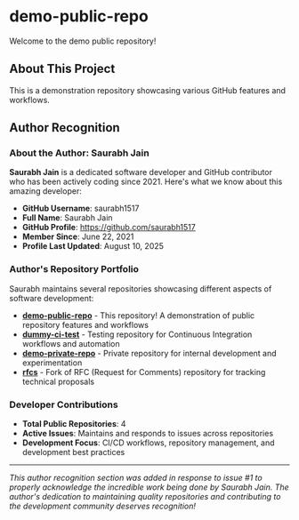 # demo-public-repo

Welcome to the demo public repository!

## About This Project

This is a demonstration repository showcasing various GitHub features and workflows.

## Author Recognition

### About the Author: Saurabh Jain

**Saurabh Jain** is a dedicated software developer and GitHub contributor who has been actively coding since 2021. Here's what we know about this amazing developer:

- **GitHub Username**: saurabh1517
- **Full Name**: Saurabh Jain
- **GitHub Profile**: https://github.com/saurabh1517
- **Member Since**: June 22, 2021
- **Profile Last Updated**: August 10, 2025

### Author's Repository Portfolio

Saurabh maintains several repositories showcasing different aspects of software development:

- **[demo-public-repo](https://github.com/saurabh1517/demo-public-repo)** - This repository! A demonstration of public repository features and workflows
- **[dummy-ci-test](https://github.com/saurabh1517/dummy-ci-test)** - Testing repository for Continuous Integration workflows and automation
- **[demo-private-repo](https://github.com/saurabh1517/demo-private-repo)** - Private repository for internal development and experimentation
- **[rfcs](https://github.com/saurabh1517/rfcs)** - Fork of RFC (Request for Comments) repository for tracking technical proposals

### Developer Contributions

- **Total Public Repositories**: 4
- **Active Issues**: Maintains and responds to issues across repositories
- **Development Focus**: CI/CD workflows, repository management, and development best practices

---

*This author recognition section was added in response to issue #1 to properly acknowledge the incredible work being done by Saurabh Jain. The author's dedication to maintaining quality repositories and contributing to the development community deserves recognition!*